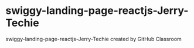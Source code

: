 # swiggy-landing-page-reactjs-Jerry-Techie
swiggy-landing-page-reactjs-Jerry-Techie created by GitHub Classroom
